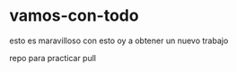 # vamos-con-todo

esto es maravilloso con esto oy a obtener un nuevo trabajo 

repo para practicar pull
